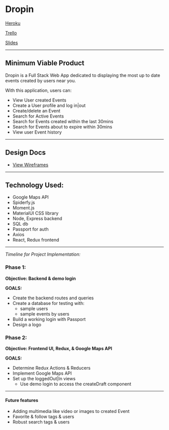 # Dropin

[Heroku][heroku]

[heroku]: https://dropin-v1.herokuapp.com/

[Trello][trello]

[trello]: https://trello.com/b/4yKrIu9W/51-capstone-group-5

[Slides][slides]

[slides]: https://prezi.com/p/pvg9whbqs7bz/

---

## Minimum Viable Product

Dropin is a Full Stack Web App dedicated to displaying the most up to date events created by users near you.

With this application, users can:

- View User created Events
- Create a User profile and log in|out
- Create/delete an Event
- Search for Active Events
- Search for Events created within the last 30mins
- Search for Events about to expire within 30mins
- View user Event history

---

## Design Docs

- [View Wireframes](./docs)

---

## Technology Used:
* Google Maps API
* Spiderfy.js
* Moment.js
* MaterialUI CSS library
* Node, Express backend
* SQL db
* Passport for auth
* Axios
* React, Redux frontend

---

_Timeline for Project Implementation:_

### Phase 1:  
__Objective: Backend & demo login__  

__GOALS:__
* Create the backend routes and queries
* Create a database for testing with:
    * sample users
    * sample events by users
* Build a working login with Passport
* Design a logo

### Phase 2:  
__Objective: Frontend UI, Redux, & Google Maps API__  

__GOALS:__
* Determine Redux Actions & Reducers
* Implement Google Maps API
* Set up the loggedOut|In views
  * Use demo login to access the createDraft component

---

#### Future features

* Adding multimedia like video or images to created Event  
* Favorite & follow tags & users
* Robust search tags & users

